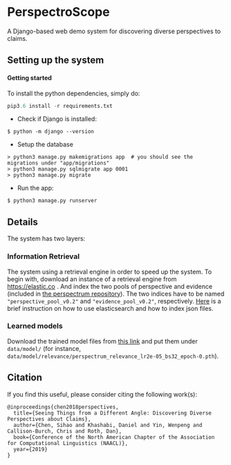 # PerspectroScope 

A Django-based web demo system for discovering diverse perspectives to claims.

## Setting up the system 
#### Getting started 

To install the python dependencies, simply do: 
```python 
pip3.6 install -r requirements.txt
```

- Check if Django is installed:
 ```
 $ python -m django --version
 ```

- Setup the database
```
> python3 manage.py makemigrations app  # you should see the migrations under "app/migrations"
> python3 manage.py sqlmigrate app 0001
> python3 manage.py migrate
```

- Run the app:
```
$ python3 manage.py runserver
```

## Details

The system has two layers: 

### Information Retrieval
The system using a retrieval engine in order to speed up the system.
To begin with, download an instance of a retrieval engine from https://elastic.co .
And index the two pools of perspective and evidence (included in [the perspectrum repository](https://github.com/CogComp/perspectrum/tree/master/data)).
The two indices have to be named `"perspective_pool_v0.2"` and  `"evidence_pool_v0.2"`, respectively.
[Here](README_elastic.md) is a brief instruction on how to use elasticsearch and how to index json files.


### Learned models 

Download the trained model files from [this link](https://drive.google.com/drive/folders/1B0XAWxn7xOsn1bRYCbZcSzh2HiABkx6p?usp=sharing)
and put them under `data/model/` (for instance, `data/model/relevance/perspectrum_relevance_lr2e-05_bs32_epoch-0.pth`).


## Citation 
If you find this useful, please consider citing the following work(s):
```
@inproceedings{chen2018perspectives,
  title={Seeing Things from a Different Angle: Discovering Diverse Perspectives about Claims},
  author={Chen, Sihao and Khashabi, Daniel and Yin, Wenpeng and Callison-Burch, Chris and Roth, Dan},
  book={Conference of the North American Chapter of the Association for Computational Linguistics (NAACL)},
  year={2019}
}
```
